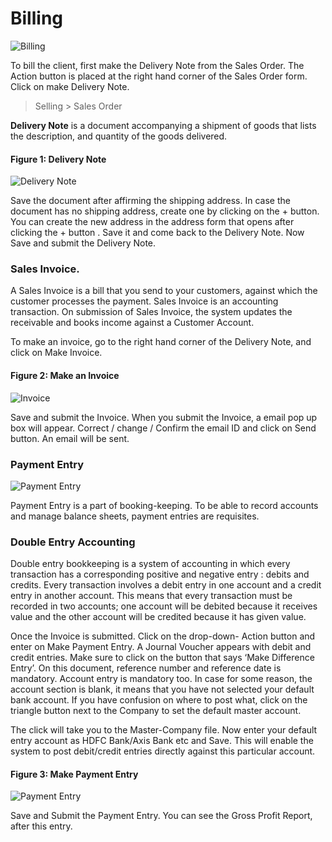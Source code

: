 # Billing

![Billing](/assets/frappe_io/images/erpnext/m-t-o-big-bill.jpg)

To bill the client, first make the Delivery Note from the Sales Order. The Action button is placed at the right hand corner of the  Sales Order form. Click on make Delivery Note. 

> Selling > Sales Order 

__Delivery Note__ is a document accompanying a shipment of goods that lists the description, and quantity of the goods delivered.

#### Figure 1: Delivery Note

![Delivery Note](/assets/frappe_io/images/erpnext/m-t-o-delivery-note-jps-1.png)

Save the document after affirming the shipping address. In case the document has no shipping address, create one by clicking on the + button. You can create the new address in the address form that opens after clicking the + button . Save it and come back to the Delivery Note. Now Save and submit the Delivery Note. 

### Sales Invoice.

A Sales Invoice is a bill that you send to your customers, against which the customer processes the payment. Sales Invoice is an accounting transaction. On submission of Sales Invoice,  the system updates the receivable and books income against a Customer Account.

To make an invoice, go to the right hand corner of the Delivery Note, and click on Make Invoice.

#### Figure 2: Make an Invoice

![Invoice](/assets/frappe_io/images/erpnext/m-t-o-invoice-jps-1.png)

Save and submit the Invoice. When you submit the Invoice, a email pop up box will appear. Correct / change / Confirm the email ID and click on Send button. An email will be sent.

### Payment Entry

![Payment Entry](/assets/frappe_io/images/erpnext/m-t-o-make-payment.jpg)


Payment Entry is a part of booking-keeping. To be able to record accounts and manage balance sheets, payment entries are requisites.

### Double Entry Accounting

Double entry bookkeeping is a system of accounting in which every transaction has a corresponding positive and negative entry : debits and credits. Every transaction involves a debit entry in one account and a credit entry in another account. This means that every transaction must be recorded in two accounts; one account will be debited because it receives value and the other account will be credited because it has given value.

Once the Invoice is submitted. Click on the drop-down- Action button and enter on Make Payment  Entry. A Journal Voucher appears with debit and credit entries. Make sure to click on the button that says ‘Make Difference Entry’. On this document, reference number and reference date is mandatory. Account entry is mandatory too. In case for some reason, the account section is blank, it means that you have not selected your default bank account. If you have confusion on where to post what, click on the triangle button next to the Company to set the default master account.

The click will take you to the Master-Company file. Now enter your default entry account as HDFC Bank/Axis Bank etc and Save. This will enable the system to post debit/credit entries directly against this particular account.

#### Figure 3: Make Payment Entry

![Payment Entry](/assets/frappe_io/images/erpnext/m-t-o-payment-entry-jps-1.png)

Save and Submit the Payment Entry. You can see the Gross Profit Report, after this entry. 

